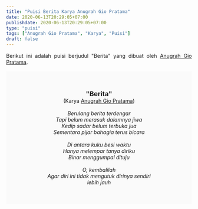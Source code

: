 ```yaml
---
title: "Puisi Berita Karya Anugrah Gio Pratama"
date: 2020-06-13T20:29:05+07:00
publishdate: 2020-06-13T20:29:05+07:00
type: "puisi"
tags: ["Anugrah Gio Pratama", "Karya", "Puisi"]
draft: false
---
```


<div dir="ltr" style="text-align: left;" trbidi="on"><div dir="ltr" style="text-align: left;" trbidi="on"><div style="text-align: justify;">Berikut ini adalah puisi berjudul "Berita" yang dibuat oleh <a href="https://ideide.id/puisi-anugrah-gio-pratama.html" target="_blank">Anugrah Gio Pratama</a>. </div><br /><div style="background: #FAFAFA; font-size: 14px; padding: 50px; text-align: center;"><span style="font-size: 18px;"><b>"Berita"</b></span><br />(Karya <a href="https://www.sekata.web.id/tags/anugrah-gio-pratama" target="_blank">Anugrah Gio Pratama</a>) <br /><br /><i>Berulang berita terdengar<br />
Tapi belum merasuk dalamnya jiwa<br />
Kedip sadar belum terbuka jua<br />
Sementara pijar bahagia terus bicara<br />
<br />
Di antara kuku besi waktu<br />
Hanya melempar tanya diriku<br />
Binar menggumpal dituju<br />
<br />
O, kembalilah<br />
Agar diri ini tidak mengutuk dirinya sendiri<br />
lebih jauh</i></div></div></div>
